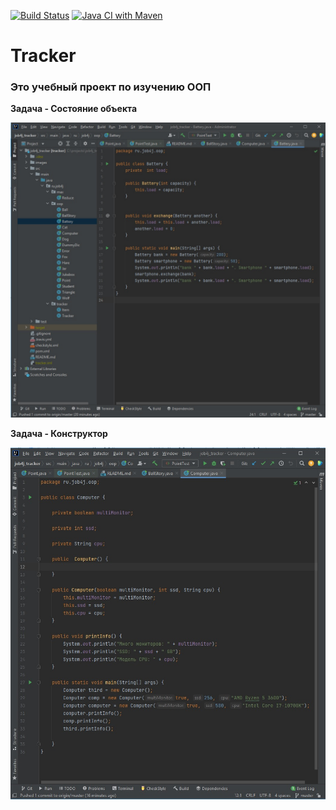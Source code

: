 [![Build Status](https://app.travis-ci.com/krutaxe/job4j_tracker.svg?branch=master)](https://app.travis-ci.com/krutaxe/job4j_tracker)
[![Java CI with Maven](https://github.com/krutaxe/job4j_tracker/actions/workflows/maven.yml/badge.svg)](https://github.com/krutaxe/job4j_tracker/actions/workflows/maven.yml)

# Tracker
### Это учебный проект по изучению ООП

**Задача - Состояние объекта**

![image of Battery](images/Battery.jpg)


**Задача - Конструктор**

![image of Comp](images/Comp.jpg)
